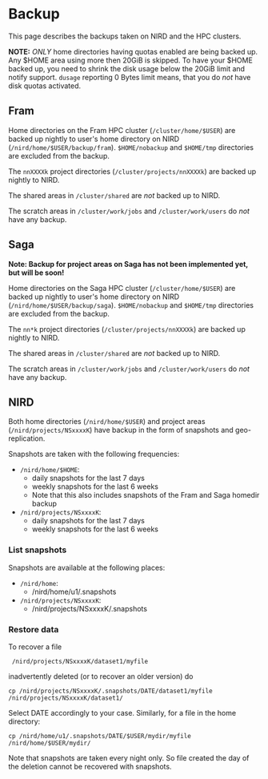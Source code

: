 # Backup

This page describes the backups taken on NIRD and the HPC clusters.

**NOTE:** _ONLY_ home directories having quotas enabled are being backed up. Any $HOME
area using more then 20GiB is skipped. To have your $HOME backed up, you need to shrink   the disk usage below the 20GiB limit and notify support. `dusage` reporting 0 Bytes limit means, that you do _not_ have disk quotas activated.

## Fram

Home directories on the Fram HPC cluster (`/cluster/home/$USER`) are backed up nightly to user's home directory on NIRD (`/nird/home/$USER/backup/fram`). `$HOME/nobackup` and `$HOME/tmp` directories are excluded from the backup.

The `nnXXXXk` project directories (`/cluster/projects/nnXXXXk`) are backed up
nightly to NIRD.

The shared areas in `/cluster/shared` are *not* backed up to NIRD.

The scratch areas in `/cluster/work/jobs` and `/cluster/work/users` do *not* have any backup.

## Saga

**Note: Backup for project areas on Saga has not been implemented yet, but will be
soon!**

Home directories on the Saga HPC cluster (`/cluster/home/$USER`) are backed up nightly to user's home directory on NIRD (`/nird/home/$USER/backup/saga`). `$HOME/nobackup` and `$HOME/tmp` directories are excluded from the backup.

The `nn*k` project directories (`/cluster/projects/nnXXXXk`) are backed up
nightly to NIRD.

The shared areas in `/cluster/shared` are *not* backed up to NIRD.

The scratch areas in `/cluster/work/jobs` and `/cluster/work/users` do *not* have any backup.

## NIRD

Both home directories (`/nird/home/$USER`) and project areas (`/nird/projects/NSxxxxK`) have
backup in the form of snapshots and geo-replication.

Snapshots are taken with the following frequencies:
* `/nird/home/$HOME`:
  - daily snapshots for the last 7 days
  - weekly snapshots for the last 6 weeks
  - Note that this also includes snapshots of the Fram and Saga
    homedir backup
* `/nird/projects/NSxxxxK`:
  - daily snapshots for the last 7 days
  - weekly snapshots for the last 6 weeks


### List snapshots

Snapshots are available at the following places:
* `/nird/home`:
  - /nird/home/u1/.snapshots
* `/nird/projects/NSxxxxK`:
  - /nird/projects/NSxxxxK/.snapshots

### Restore data

To recover a file 

     /nird/projects/NSxxxxK/dataset1/myfile

inadvertently deleted (or to recover an older version) do

    cp /nird/projects/NSxxxxK/.snapshots/DATE/dataset1/myfile /nird/projects/NSxxxxK/dataset1/
    
Select DATE accordingly to your case.  Similarly, for a file in the
home directory:

	cp /nird/home/u1/.snapshots/DATE/$USER/mydir/myfile /nird/home/$USER/mydir/

Note that snapshots are taken every night only. So file created the
day of the deletion cannot be recovered with snapshots.
